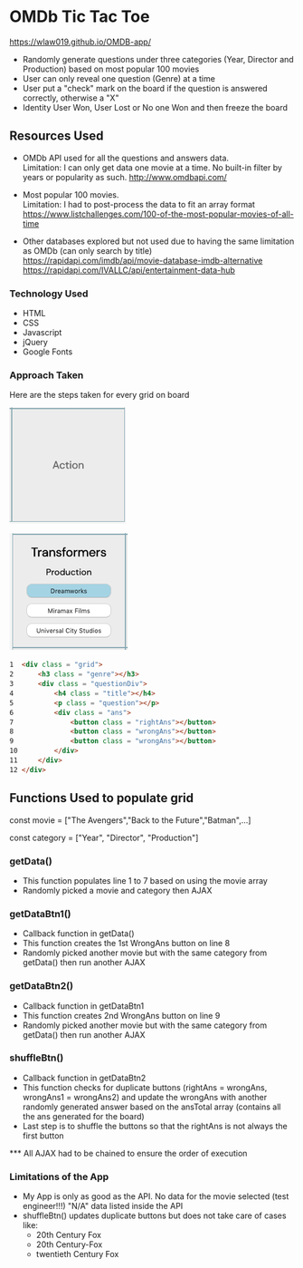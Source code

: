 # OMDb Tic Tac Toe
https://wlaw019.github.io/OMDB-app/

* Randomly generate questions under three categories (Year, Director and Production) based on most popular 100 movies
* User can only reveal one question (Genre) at a time
* User put a "check" mark on the board if the question is answered correctly, otherwise a "X"
* Identity User Won, User Lost or No one Won and then freeze the board

## Resources Used

* OMDb API used for all the questions and answers data.  
Limitation: I can only get data one movie at a time.  No built-in filter by years or popularity as such.
http://www.omdbapi.com/

* Most popular 100 movies.         
Limitation: I had to post-process the data to fit an array format       
https://www.listchallenges.com/100-of-the-most-popular-movies-of-all-time

* Other databases explored but not used due to having the same limitation as OMDb (can only search by title)  
https://rapidapi.com/imdb/api/movie-database-imdb-alternative        
https://rapidapi.com/IVALLC/api/entertainment-data-hub


### Technology Used
* HTML
* CSS   
* Javascript
* jQuery  
* Google Fonts

### Approach Taken
Here are the steps taken for every grid on board

![grid genre](img/genre.png)

![grid data](img/gridData.png)

```html
1  <div class = "grid">
2      <h3 class = "genre"></h3>
3      <div class = "questionDiv">
4          <h4 class = "title"></h4>
5          <p class = "question"></p>
6          <div class = "ans">
7              <button class = "rightAns"></button>
8              <button class = "wrongAns"></button>
9              <button class = "wrongAns"></button>
10         </div>
11     </div>
12 </div>
```
## Functions Used to populate grid
const movie = ["The Avengers","Back to the Future","Batman",...]

const category = ["Year", "Director", "Production"]

### getData()
* This function populates line 1 to 7 based on using the movie array
* Randomly picked a movie and category then AJAX

### getDataBtn1()
* Callback function in getData()
* This function creates the 1st WrongAns button on line 8
* Randomly picked another movie but with the same category from getData() then run another AJAX

### getDataBtn2()
* Callback function in getDataBtn1
* This function creates 2nd WrongAns button on line 9
* Randomly picked another movie but with the same category from getData() then run another AJAX

### shuffleBtn()
* Callback function in getDataBtn2
* This function checks for duplicate buttons (rightAns = wrongAns, wrongAns1 = wrongAns2) and update the wrongAns with another randomly generated answer based on the ansTotal array (contains all the ans generated for the board)
* Last step is to shuffle the buttons so that the rightAns is not always the first button

*** All AJAX had to be chained to ensure the order of execution

### Limitations of the App
* My App is only as good as the API.  No data for the movie selected (test engineer!!!)
"N/A" data listed inside the API
* shuffleBtn() updates duplicate buttons but does not take care of cases like:
  * 20th Century Fox
  * 20th Century-Fox
  * twentieth Century Fox
